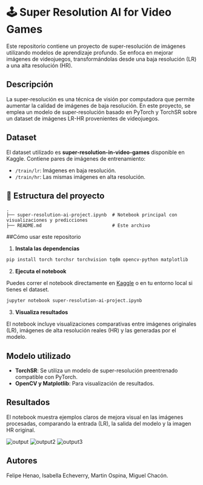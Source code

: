 # 🕹️ Super Resolution AI for Video Games

Este repositorio contiene un proyecto de super-resolución de imágenes utilizando modelos de aprendizaje profundo. Se enfoca en mejorar imágenes de videojuegos, transformándolas desde una baja resolución (LR) a una alta resolución (HR).

## Descripción

La super-resolución es una técnica de visión por computadora que permite aumentar la calidad de imágenes de baja resolución. En este proyecto, se emplea un modelo de super-resolución basado en PyTorch y TorchSR sobre un dataset de imágenes LR-HR provenientes de videojuegos.

## Dataset

El dataset utilizado es **super-resolution-in-video-games** disponible en Kaggle. Contiene pares de imágenes de entrenamiento:

- `/train/lr`: Imágenes en baja resolución.
- `/train/hr`: Las mismas imágenes en alta resolución.

## 📂 Estructura del proyecto

```
.
├── super-resolution-ai-project.ipynb  # Notebook principal con visualizaciones y predicciones
├── README.md                          # Este archivo
```

##Cómo usar este repositorio

1. **Instala las dependencias**

```bash
pip install torch torchsr torchvision tqdm opencv-python matplotlib
```

2. **Ejecuta el notebook**

Puedes correr el notebook directamente en [Kaggle](https://www.kaggle.com/) o en tu entorno local si tienes el dataset.

```bash
jupyter notebook super-resolution-ai-project.ipynb
```

3. **Visualiza resultados**

El notebook incluye visualizaciones comparativas entre imágenes originales (LR), imágenes de alta resolución reales (HR) y las generadas por el modelo.

## Modelo utilizado

- **TorchSR**: Se utiliza un modelo de super-resolución preentrenado compatible con PyTorch.
- **OpenCV y Matplotlib**: Para visualización de resultados.

## Resultados

El notebook muestra ejemplos claros de mejora visual en las imágenes procesadas, comparando la entrada (LR), la salida del modelo y la imagen HR original.

![output](https://github.com/user-attachments/assets/7ed3c66e-170d-4aea-8fed-9e80a321f6cb)
![output2](https://github.com/user-attachments/assets/a473849e-9b55-445f-9585-bee780521849)
![output3](https://github.com/user-attachments/assets/ffd84185-f60e-4ecc-8cf3-ee693cb94af4)



## Autores

Felipe Henao, Isabella Echeverry, Martin Ospina, Miguel Chacón.
